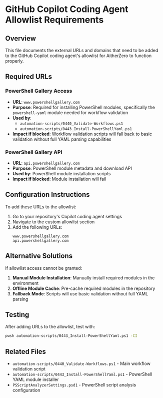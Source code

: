 # GitHub Copilot Coding Agent Allowlist Requirements

## Overview
This file documents the external URLs and domains that need to be added to the GitHub Copilot coding agent's allowlist for AitherZero to function properly.

## Required URLs

### PowerShell Gallery Access
- **URL**: `www.powershellgallery.com`
- **Purpose**: Required for installing PowerShell modules, specifically the `powershell-yaml` module needed for workflow validation
- **Used by**: 
  - `automation-scripts/0440_Validate-Workflows.ps1`
  - `automation-scripts/0443_Install-PowerShellYaml.ps1`
- **Impact if blocked**: Workflow validation scripts will fall back to basic validation without full YAML parsing capabilities

### PowerShell Gallery API
- **URL**: `api.powershellgallery.com`
- **Purpose**: PowerShell module metadata and download API
- **Used by**: PowerShell module installation scripts
- **Impact if blocked**: Module installation will fail

## Configuration Instructions

To add these URLs to the allowlist:

1. Go to your repository's Copilot coding agent settings
2. Navigate to the custom allowlist section
3. Add the following URLs:
   ```
   www.powershellgallery.com
   api.powershellgallery.com
   ```

## Alternative Solutions

If allowlist access cannot be granted:

1. **Manual Module Installation**: Manually install required modules in the environment
2. **Offline Module Cache**: Pre-cache required modules in the repository
3. **Fallback Mode**: Scripts will use basic validation without full YAML parsing

## Testing

After adding URLs to the allowlist, test with:
```bash
pwsh automation-scripts/0443_Install-PowerShellYaml.ps1 -CI
```

## Related Files

- `automation-scripts/0440_Validate-Workflows.ps1` - Main workflow validation script
- `automation-scripts/0443_Install-PowerShellYaml.ps1` - PowerShell YAML module installer
- `PSScriptAnalyzerSettings.psd1` - PowerShell script analysis configuration